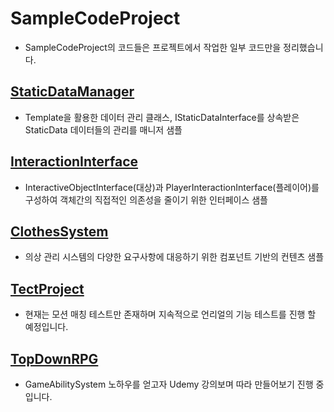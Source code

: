 # SampleCodeProject
- SampleCodeProject의 코드들은 프로젝트에서 작업한 일부 코드만을 정리했습니다.

## [StaticDataManager](Source/SampleCode/StaticDataManager/)
- Template을 활용한 데이터 관리 클래스, IStaticDataInterface를 상속받은 StaticData 데이터들의 관리를 매니저 샘플

## [InteractionInterface](Source/SampleCode/InteractionInterface/)
- InteractiveObjectInterface(대상)과 PlayerInteractionInterface(플레이어)를 구성하여 객체간의 직접적인 의존성을 줄이기 위한 인터페이스 샘플

## [ClothesSystem](Source/SampleCode/ClothesSystem/)
- 의상 관리 시스템의 다양한 요구사항에 대응하기 위한 컴포넌트 기반의 컨텐츠 샘플

## [TectProject](https://github.com/kwonymo88/TechProject.git)
- 현재는 모션 매칭 테스트만 존재하며 지속적으로 언리얼의 기능 테스트를 진행 할 예정입니다.

## [TopDownRPG](https://github.com/kwonymo88/TopDownRPG)
- GameAbilitySystem 노하우를 얻고자 Udemy 강의보며 따라 만들어보기 진행 중 입니다.
